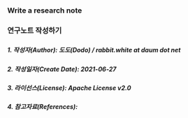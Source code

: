 ### Write a research note
### 연구노트 작성하기
#####
##### 1. 작성자(Author): 도도(Dodo) / rabbit.white at daum dot net
##### 2. 작성일자(Create Date): 2021-06-27
##### 3. 라이선스(License): Apache License v2.0
##### 4. 참고자료(References):
